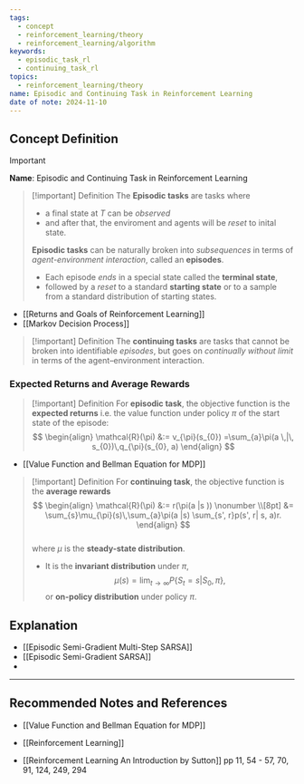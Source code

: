 ```yaml
---
tags:
  - concept
  - reinforcement_learning/theory
  - reinforcement_learning/algorithm
keywords:
  - episodic_task_rl
  - continuing_task_rl
topics:
  - reinforcement_learning/theory
name: Episodic and Continuing Task in Reinforcement Learning
date of note: 2024-11-10
---
```


## Concept Definition

>[!important]
>**Name**: Episodic and Continuing Task in Reinforcement Learning


>[!important] Definition
>The **Episodic tasks** are tasks where
>- a final state at $T$ can be *observed* 
>- and after that, the enviroment and agents will be *reset* to inital state.
>
>**Episodic tasks** can be naturally broken into *subsequences* in terms of *agent-environment interaction*,  called an **episodes**.
>- Each episode *ends* in a special state called the **terminal state**, 
>- followed by a *reset* to a standard **starting state** or to a sample from a standard distribution of starting states. 

- [[Returns and Goals of Reinforcement Learning]]
- [[Markov Decision Process]]

>[!important] Definition
>The **continuing tasks** are tasks that cannot be broken into identifiable *episodes*, but goes on *continually without limit* in terms of  the agent–environment interaction. 
>

### Expected Returns and Average Rewards

>[!important] Definition
> For **episodic task**, the objective function is the **expected returns** i.e. the value function under policy $\pi$ of the start state of the episode:
>$$ 
> \begin{align}
> \mathcal{R}(\pi) &:= v_{\pi}(s_{0}) =\sum_{a}\pi(a \,|\, s_{0})\,q_{\pi}(s_{0}, a)  
> \end{align}
>$$ 

- [[Value Function and Bellman Equation for MDP]]

>[!important] Definition
> For **continuing task**, the objective function is the **average rewards**
>$$ 
> \begin{align}
> \mathcal{R}(\pi) &:= r(\pi(a |s ))  \nonumber \\[8pt]
> &= \sum_{s}\mu_{\pi}(s)\,\sum_{a}\pi(a |s) \sum_{s', r}p(s', r| s, a)r. 
> \end{align}
>$$  
>where $\mu$ is the **steady-state distribution**. 
>- It is the **invariant distribution** under $\pi$, $$\mu(s) = \lim_{t\rightarrow \infty}P\{S_{t} = s| S_{0}, \pi\},$$ or **on-policy distribution** under policy $\pi$.





## Explanation


- [[Episodic Semi-Gradient Multi-Step SARSA]]
- [[Episodic Semi-Gradient SARSA]]
- 


-----------
##  Recommended Notes and References



- [[Value Function and Bellman Equation for MDP]]

- [[Reinforcement Learning]]


- [[Reinforcement Learning An Introduction by Sutton]] pp 11, 54 - 57, 70, 91, 124, 249, 294